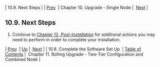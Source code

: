| 10.9. Next Steps |
| [Prev](upgrade.single_node.complete_setup)  | Chapter 10. Upgrade - Single Node |  [Next](upgrade.two_tier_configuration_rolling) |

## 10.9. Next Steps

1.  Continue to [Chapter 12, *Post-Installation*](post_installation "Chapter 12. Post-Installation") for additional actions you may need to perform in order to complete your installation.

| [Prev](upgrade.single_node.complete_setup)  | [Up](upgrade.single_node) |  [Next](upgrade.two_tier_configuration_rolling) |
| 10.8. Complete the Software Set Up  | [Table of Contents](index) |  Chapter 11. Rolling Upgrade - Two-Tier Configuration and Combined Node |

